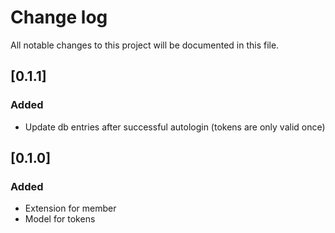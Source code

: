 # Change log
All notable changes to this project will be documented in this file.

## [0.1.1]
### Added
- Update db entries after successful autologin (tokens are only valid once)

## [0.1.0]
### Added
- Extension for member
- Model for tokens
